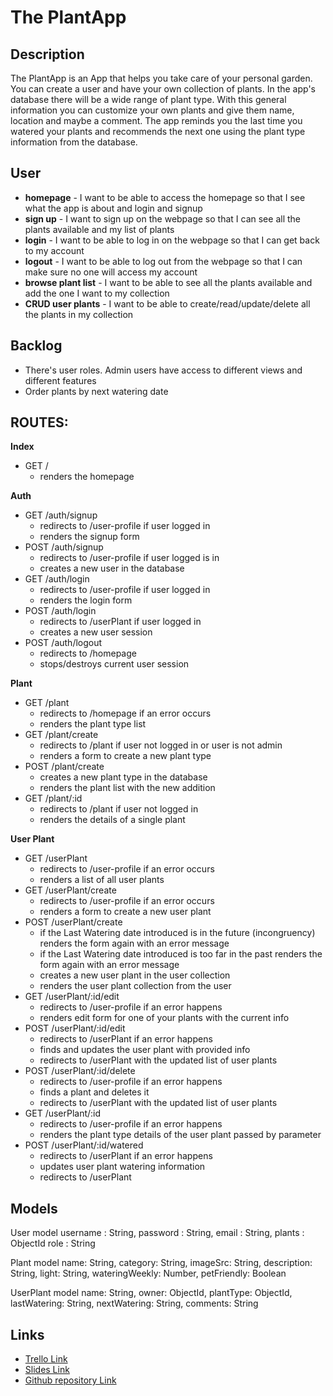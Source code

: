 # The PlantApp

## Description

The PlantApp is an App that helps you take care of your personal garden. You can create a user and have your own collection of plants. In the app's database there will be a wide range of plant type. With this general information you can customize your own plants and give them name, location and maybe a comment. The app reminds you the last time you watered your plants and recommends the next one using the plant type information from the database.

## User

- **homepage** - I want to be able to access the homepage so that I see what the app is about and login and signup
- **sign up** - I want to sign up on the webpage so that I can see all the plants available and my list of plants
- **login** - I want to be able to log in on the webpage so that I can get back to my account
- **logout** - I want to be able to log out from the webpage so that I can make sure no one will access my account
- **browse plant list** - I want to be able to see all the plants available and add the one I want to my collection
- **CRUD user plants** - I want to be able to create/read/update/delete all the plants in my collection


## Backlog

- There's user roles. Admin users have access to different views and different features
- Order plants by next watering date

## ROUTES:
**Index**
- GET / 
    - renders the homepage 

**Auth**
- GET /auth/signup
    - redirects to /user-profile if user logged in
    - renders the signup form 
- POST /auth/signup
    - redirects to /user-profile if user logged is in
    - creates a new user in the database
- GET /auth/login
    - redirects to /user-profile if user logged in
    - renders the login form 
- POST /auth/login
    - redirects to /userPlant if user logged in
    - creates a new user session 
- POST /auth/logout 
    - redirects to /homepage 
    - stops/destroys current user session

**Plant**
- GET /plant
    - redirects to /homepage if an error occurs
    - renders the plant type list
- GET /plant/create
    - redirects to /plant if user not logged in or user is not admin
    - renders a form to create a new plant type
- POST /plant/create
    - creates a new plant type in the database
    - renders the plant list with the new addition
- GET /plant/:id
    - redirects to /plant if user not logged in
    - renders the details of a single plant

**User Plant**
- GET /userPlant
    - redirects to /user-profile if an error occurs
    - renders a list of all user plants
- GET /userPlant/create
    - redirects to /user-profile if an error occurs
    - renders a form to create a new user plant 
- POST /userPlant/create
    - if the Last Watering date introduced is in the future (incongruency) renders the form again with an error message
    - if the Last Watering date introduced is too far in the past renders the form again with an error message
    - creates a new user plant in the user collection
    - renders the user plant collection from the user
- GET /userPlant/:id/edit
    - redirects to /user-profile if an error happens
    - renders edit form for one of your plants with the current info
- POST /userPlant/:id/edit
    - redirects to /userPlant if an error happens
    - finds and updates the user plant with provided info
    - redirects to /userPlant with the updated list of user plants
- POST /userPlant/:id/delete
    - redirects to /user-profile if an error happens
    - finds a plant and deletes it 
    - redirects to /userPlant with the updated list of user plants
- GET /userPlant/:id
    - redirects to /user-profile if an error happens
    - renders the plant type details of the user plant passed by parameter
- POST /userPlant/:id/watered
    - redirects to /userPlant if an error happens
    - updates user plant watering information 
    - redirects to /userPlant


## Models
User model
    username : String,
    password : String,
    email : String,
    plants : ObjectId<UserPlant>
    role : String

Plant model
    name: String,
    category: String,
    imageSrc: String,
    description: String,
    light: String,
    wateringWeekly: Number,
    petFriendly: Boolean

UserPlant model
    name: String,
    owner: ObjectId<User>,
    plantType: ObjectId<Plant>,
    lastWatering: String,
    nextWatering: String,
    comments: String

    
## Links

- [Trello Link](https://trello.com/b/ITGWOM0Q/backend-project)
- [Slides Link]()
- [Github repository Link](https://github.com/estebanba/ironhack-backend-project)

